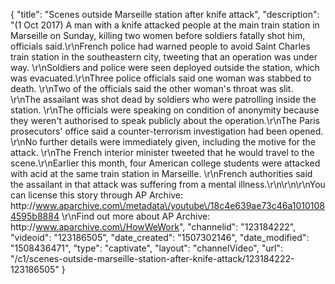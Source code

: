 {
    "title": "Scenes outside Marseille station after knife attack",
    "description": "(1 Oct 2017) A man with a knife attacked people at the main train station in Marseille on Sunday, killing two women before soldiers fatally shot him, officials said.\r\nFrench police had warned people to avoid Saint Charles train station in the southeastern city, tweeting that an operation was under way. \r\nSoldiers and police were seen deployed outside the station, which was evacuated.\r\nThree police officials said one woman was stabbed to death. \r\nTwo of the officials said the other woman's throat was slit. \r\nThe assailant was shot dead by soldiers who were patrolling inside the station. \r\nThe officials were speaking on condition of anonymity because they weren't authorised to speak publicly about the operation.\r\nThe Paris prosecutors' office said a counter-terrorism investigation had been opened. \r\nNo further details were immediately given, including the motive for the attack. \r\nThe French interior minister tweeted that he would travel to the scene.\r\nEarlier this month, four American college students were attacked with acid at the same train station in Marseille. \r\nFrench authorities said the assailant in that attack was suffering from a mental illness.\r\n\r\n\r\nYou can license this story through AP Archive: http:\/\/www.aparchive.com\/metadata\/youtube\/18c4e639ae73c46a10101084595b8884 \r\nFind out more about AP Archive: http:\/\/www.aparchive.com\/HowWeWork",
    "channelid": "123184222",
    "videoid": "123186505",
    "date_created": "1507302146",
    "date_modified": "1508436471",
    "type": "captivate",
    "layout": "channelVideo",
    "url": "\/c1\/scenes-outside-marseille-station-after-knife-attack\/123184222-123186505"
}